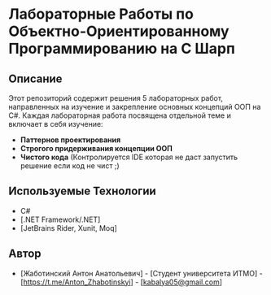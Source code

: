 # Лабораторные Работы по Объектно-Ориентированному Программированию на C Шарп #
## Описание

Этот репозиторий содержит решения 5 лабораторных работ, направленных на изучение и закрепление основных концепций ООП на C#. Каждая лабораторная работа посвящена отдельной теме и включает в себя изучение:

*   **Паттернов проектирования**
*   **Строгого придерживания концепции ООП**
*   **Чистого кода** (Контролируется IDE которая не даст запустить решение если код не чист ;)

## Используемые Технологии

*   C#
*   [.NET Framework/.NET]
*   [JetBrains Rider, Xunit, Moq]
  
## Автор

*   [Жаботинский Антон Анатольевич] - [Студент университета ИТМО] - [https://t.me/Anton_Zhabotinskyi] - [kabalya05@gmail.com]
